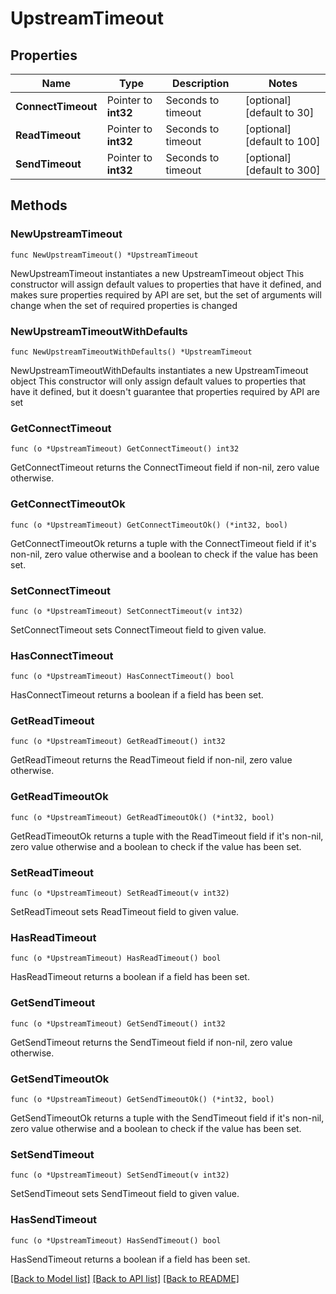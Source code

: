 # UpstreamTimeout

## Properties

Name | Type | Description | Notes
------------ | ------------- | ------------- | -------------
**ConnectTimeout** | Pointer to **int32** | Seconds to timeout | [optional] [default to 30]
**ReadTimeout** | Pointer to **int32** | Seconds to timeout | [optional] [default to 100]
**SendTimeout** | Pointer to **int32** | Seconds to timeout | [optional] [default to 300]

## Methods

### NewUpstreamTimeout

`func NewUpstreamTimeout() *UpstreamTimeout`

NewUpstreamTimeout instantiates a new UpstreamTimeout object
This constructor will assign default values to properties that have it defined,
and makes sure properties required by API are set, but the set of arguments
will change when the set of required properties is changed

### NewUpstreamTimeoutWithDefaults

`func NewUpstreamTimeoutWithDefaults() *UpstreamTimeout`

NewUpstreamTimeoutWithDefaults instantiates a new UpstreamTimeout object
This constructor will only assign default values to properties that have it defined,
but it doesn't guarantee that properties required by API are set

### GetConnectTimeout

`func (o *UpstreamTimeout) GetConnectTimeout() int32`

GetConnectTimeout returns the ConnectTimeout field if non-nil, zero value otherwise.

### GetConnectTimeoutOk

`func (o *UpstreamTimeout) GetConnectTimeoutOk() (*int32, bool)`

GetConnectTimeoutOk returns a tuple with the ConnectTimeout field if it's non-nil, zero value otherwise
and a boolean to check if the value has been set.

### SetConnectTimeout

`func (o *UpstreamTimeout) SetConnectTimeout(v int32)`

SetConnectTimeout sets ConnectTimeout field to given value.

### HasConnectTimeout

`func (o *UpstreamTimeout) HasConnectTimeout() bool`

HasConnectTimeout returns a boolean if a field has been set.

### GetReadTimeout

`func (o *UpstreamTimeout) GetReadTimeout() int32`

GetReadTimeout returns the ReadTimeout field if non-nil, zero value otherwise.

### GetReadTimeoutOk

`func (o *UpstreamTimeout) GetReadTimeoutOk() (*int32, bool)`

GetReadTimeoutOk returns a tuple with the ReadTimeout field if it's non-nil, zero value otherwise
and a boolean to check if the value has been set.

### SetReadTimeout

`func (o *UpstreamTimeout) SetReadTimeout(v int32)`

SetReadTimeout sets ReadTimeout field to given value.

### HasReadTimeout

`func (o *UpstreamTimeout) HasReadTimeout() bool`

HasReadTimeout returns a boolean if a field has been set.

### GetSendTimeout

`func (o *UpstreamTimeout) GetSendTimeout() int32`

GetSendTimeout returns the SendTimeout field if non-nil, zero value otherwise.

### GetSendTimeoutOk

`func (o *UpstreamTimeout) GetSendTimeoutOk() (*int32, bool)`

GetSendTimeoutOk returns a tuple with the SendTimeout field if it's non-nil, zero value otherwise
and a boolean to check if the value has been set.

### SetSendTimeout

`func (o *UpstreamTimeout) SetSendTimeout(v int32)`

SetSendTimeout sets SendTimeout field to given value.

### HasSendTimeout

`func (o *UpstreamTimeout) HasSendTimeout() bool`

HasSendTimeout returns a boolean if a field has been set.


[[Back to Model list]](../README.md#documentation-for-models) [[Back to API list]](../README.md#documentation-for-api-endpoints) [[Back to README]](../README.md)


